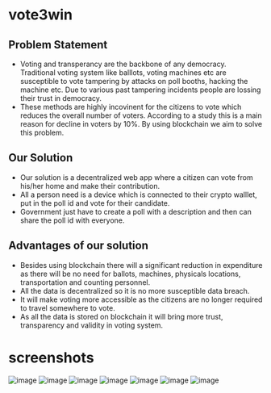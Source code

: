 # vote3win
## Problem Statement
* Voting and transperancy are the backbone of any democracy. Traditional voting system like balllots, voting machines etc are susceptible to vote tampering by attacks on poll booths, hacking the machine etc. Due to various past tampering incidents people are lossing their trust in democracy. 
* These methods are highly incovinent for the citizens to vote which reduces the overall number of voters. According to a study this is a main reason for decline in voters by 10%. By using blockchain we aim to solve this problem.

## Our Solution
* Our solution is a decentralized web app where a citizen can vote from his/her home and make their contribution.
*  All a person need is a device which is connected to their crypto walllet, put in the poll id and vote for their candidate.
* Government just have to create a poll with a description and then can share the poll id with everyone.

## Advantages of our solution
* Besides using blockchain there will a significant reduction in expenditure as there will be no need for ballots, machines, physicals locations, transportation and counting personnel. 
* All the data is decentralized so it is no more susceptible data breach.
* It will make voting more accessible as the citizens are no longer required to travel somewhere to vote.
* As all the data is stored on blockchain it will bring more trust, transparency and validity in voting system.

# screenshots
![image](https://user-images.githubusercontent.com/82977727/201510405-e7fd4afc-2bb1-4c27-8d66-3334775e42e5.png)
![image](https://user-images.githubusercontent.com/82977727/201510453-652bbdd6-bfda-4f96-9d1e-d69549bbeeac.png)
![image](https://user-images.githubusercontent.com/82977727/201510483-06018a34-10a2-4972-9ae6-e6ae7a0e5ee9.png)
![image](https://user-images.githubusercontent.com/82977727/201510509-9a4c97b1-4f39-47cd-809a-1c6cd7ac04ba.png)
![image](https://user-images.githubusercontent.com/82977727/201510538-3845be7a-60f1-4ae9-9927-ea7d518a4a41.png)
![image](https://user-images.githubusercontent.com/82977727/201510548-c5039b57-8b38-476a-8baa-1f7b6d39294b.png)
![image](https://user-images.githubusercontent.com/82977727/201510560-0c296a08-3208-48a3-84ae-79120f083d1c.png)

  

